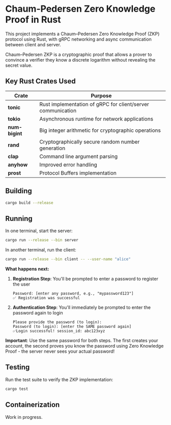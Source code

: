 # Chaum-Pedersen Zero Knowledge Proof in Rust
This project implements a Chaum–Pedersen Zero Knowledge Proof (ZKP) protocol using Rust, with gRPC networking and async communication between client and server.

Chaum–Pedersen ZKP is a cryptographic proof that allows a prover to convince a verifier they know a discrete logarithm without revealing the secret value.

## Key Rust Crates Used

| Crate          | Purpose                                                     |
|----------------|-------------------------------------------------------------|
| **tonic**      | Rust implementation of gRPC for client/server communication |
| **tokio**      | Asynchronous runtime for network applications |
| **num-bigint** | Big integer arithmetic for cryptographic operations |
| **rand**       | Cryptographically secure random number generation |
| **clap**       | Command line argument parsing |
| **anyhow**     | Improved error handling |
| **prost**      | Protocol Buffers implementation |

## Building

```bash
cargo build --release
```

## Running

In one terminal, start the server:
```bash
cargo run --release --bin server
```

In another terminal, run the client:
```bash
cargo run --release --bin client -- --user-name "alice"
```

**What happens next:**

1. **Registration Step**: You'll be prompted to enter a password to register the user
   ```
   Password: [enter any password, e.g., "mypassword123"]
   ✅ Registration was successful
   ```

2. **Authentication Step**: You'll immediately be prompted to enter the password again to login
   ```
   Please provide the password (to login):
   Password (to login): [enter the SAME password again]
   ✅Login successful! session_id: abc123xyz
   ```

**Important**: Use the same password for both steps. The first creates your account, the second proves you know the password using Zero Knowledge Proof - the server never sees your actual password!

## Testing

Run the test suite to verify the ZKP implementation:
```bash
cargo test
```

## Containerization
Work in progress.
